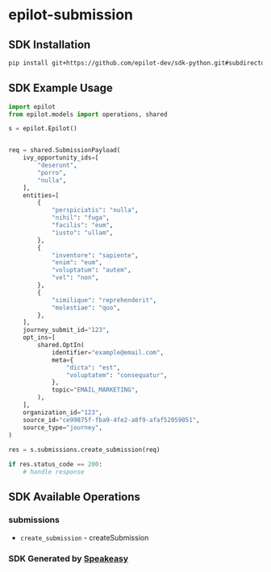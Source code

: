 # epilot-submission

<!-- Start SDK Installation -->
## SDK Installation

```bash
pip install git+https://github.com/epilot-dev/sdk-python.git#subdirectory=submission
```
<!-- End SDK Installation -->

## SDK Example Usage
<!-- Start SDK Example Usage -->
```python
import epilot
from epilot.models import operations, shared

s = epilot.Epilot()


req = shared.SubmissionPayload(
    ivy_opportunity_ids=[
        "deserunt",
        "porro",
        "nulla",
    ],
    entities=[
        {
            "perspiciatis": "nulla",
            "nihil": "fuga",
            "facilis": "eum",
            "iusto": "ullam",
        },
        {
            "inventore": "sapiente",
            "enim": "eum",
            "voluptatum": "autem",
            "vel": "non",
        },
        {
            "similique": "reprehenderit",
            "molestiae": "quo",
        },
    ],
    journey_submit_id="123",
    opt_ins=[
        shared.OptIn(
            identifier="example@email.com",
            meta={
                "dicta": "est",
                "voluptatem": "consequatur",
            },
            topic="EMAIL_MARKETING",
        ),
    ],
    organization_id="123",
    source_id="ce99875f-fba9-4fe2-a8f9-afaf52059051",
    source_type="journey",
)
    
res = s.submissions.create_submission(req)

if res.status_code == 200:
    # handle response
```
<!-- End SDK Example Usage -->

<!-- Start SDK Available Operations -->
## SDK Available Operations


### submissions

* `create_submission` - createSubmission
<!-- End SDK Available Operations -->

### SDK Generated by [Speakeasy](https://docs.speakeasyapi.dev/docs/using-speakeasy/client-sdks)
